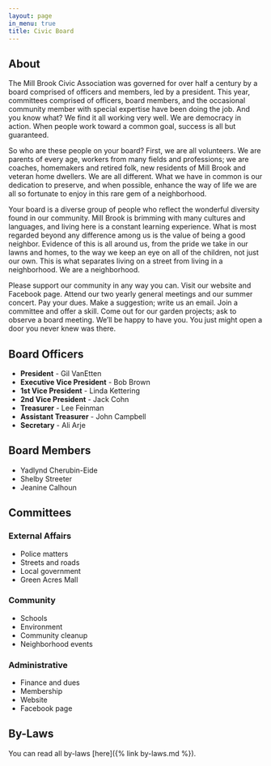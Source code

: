 ```yaml
---
layout: page
in_menu: true
title: Civic Board
---
```


## About

The Mill Brook Civic Association was governed for over half a century by a board comprised of officers and members, led by a president.
This year, committees comprised of officers, board members, and the occasional community member with special expertise have been doing the job.
And you know what? We find it all working very well.
We are democracy in action.
When people work toward a common goal, success is all but guaranteed.

So who are these people on your board? First, we are all volunteers.
We are parents of every age, workers from many fields and professions; we are coaches, homemakers and retired folk,
new residents of Mill Brook and veteran home dwellers.
We are all different. What we have in common is our dedication to preserve, and when possible,
enhance the way of life we are all so fortunate to enjoy in this rare gem of a neighborhood.

Your board is a diverse group of people who reflect the wonderful diversity found in our community.
Mill Brook is brimming with many cultures and languages, and living here is a constant learning experience.
What is most regarded beyond any difference among us is the value of being a good neighbor.
Evidence of this is all around us, from the pride we take in our lawns and homes,
to the way we keep an eye on all of the children, not just our own.
This is what separates living on a street from living in a neighborhood. We are a neighborhood.

Please support our community in any way you can. Visit our website and Facebook page.
Attend our two yearly general meetings and our summer concert. Pay your dues.
Make a suggestion; write us an email.
Join a committee and offer a skill. Come out for our garden projects; ask to observe a board meeting.
We’ll be happy to have you.
You just might open a door you never knew was there.

## Board Officers

* **President** - Gil VanEtten
* **Executive Vice President** - Bob Brown
* **1st Vice President** - Linda Kettering
* **2nd Vice President** - Jack Cohn
* **Treasurer** - Lee Feinman
* **Assistant Treasurer** - John Campbell
* **Secretary** - Ali Arje

## Board Members

* Yadlynd Cherubin-Eide
* Shelby Streeter
* Jeanine Calhoun

## Committees

### External Affairs

* Police matters
* Streets and roads
* Local government
* Green Acres Mall

### Community

* Schools
* Environment
* Community cleanup
* Neighborhood events

### Administrative

* Finance and dues
* Membership
* Website
* Facebook page


## By-Laws

You can read all by-laws [here]({% link by-laws.md %}).

